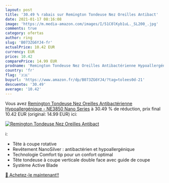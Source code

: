 ```yaml
---
layout: post
title: '30.49 % rabais sur Remington Tondeuse Nez Oreilles Antibact'
date: 2021-01-17 08:16:08
image: 'https://m.media-amazon.com/images/I/51C0lKyb1uL._SL200_.jpg'
comments: true
category: ofertas
author: ring
slug: 'B073ZG6YJ4-fr'
actualPrice: 10.42 EUR
currency: EUR
price: 10.42
comparePrice: 14.99 EUR
prodname: 'Remington Tondeuse Nez Oreilles Antibactérienne Hypoallergénique - NE3850 Nano Series'
country: 'fr'
flag: '🇫🇷'
buyurl: 'https://www.amazon.fr/dp/B073ZG6YJ4/?tag=tolees0d-21'
descuento: '30.49'
average: '10.42'
---
```


Vous avez [Remington Tondeuse Nez Oreilles Antibactérienne Hypoallergénique - NE3850 Nano Series](https://www.amazon.fr/dp/B073ZG6YJ4/?tag=tolees0d-21)  à  30.49 % de réduction, prix final  10.42 EUR (original: 14.99 EUR) ici:

[![Remington Tondeuse Nez Oreilles Antibact](https://m.media-amazon.com/images/I/51C0lKyb1uL._SL200_.jpg)](https://www.amazon.fr/dp/B073ZG6YJ4/?tag=tolees0d-21)

ℹ️:

- Tête à coupe rotative
- Revêtement NanoSilver : antibactérien et hypoallergénique
- Technologie Comfort tip pour un confort optimal
- Tête tondeuse à coupe verticale double face avec guide de coupe
- Système Active Blade

[🛒 Achetez-le maintenant!!](https://www.amazon.fr/dp/B073ZG6YJ4/?tag=tolees0d-21)
